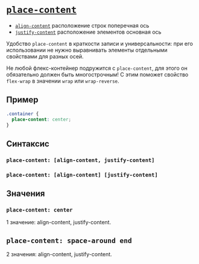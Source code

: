 # [`place-content`](../index.md)

- [`align-content`](./align-content.md) расположение строк поперечная ось
- [`justify-content`](./justify-content.md) расположение элементов основная ось

Удобство `place-content` в краткости записи и универсальности: при его использовании не нужно выравнивать элементы отдельными свойствами для разных осей.

Не любой флекс-контейнер подружится с `place-content`, для этого он обязательно должен быть многострочным! С этим поможет свойство `flex-wrap` в значении `wrap` или `wrap-reverse`.

## Пример

```css
.container {
  place-content: center;
}
```

## Синтаксис

### `place-content: [align-content, justify-content]`

### `place-content: [align-content] [justify-content]`

## Значения

### `place-content: center`

1 значение: align-content, justify-content.

## `place-content: space-around end`

2 значения: align-content, justify-content.

